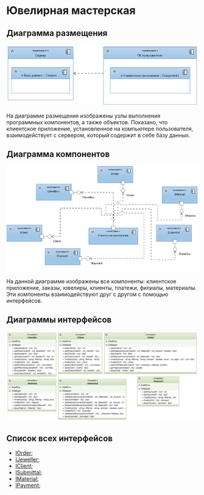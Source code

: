 # Ювелирная мастерская
## Диаграмма размещения
![](./img/1.png "img1")

На диаграмме размещения изображены узлы выполнения программных компонентов, а также объектов. Показано, что клиентское приложение, 
установленное на компьютере пользователя, взаимодействует с сервером, который содержит в себе базу данных.
## Диаграмма компонентов
![](./img/2.png "img2")

На данной диаграмме изображены все компоненты: клиентское приложение, заказы, ювелиры, клиенты, платежи, филиалы, материалы. 
Эти компоненты взаимодействуют друг с другом с помощью интерфейсов. 
## Диаграммы интерфейсов
![](./img/3.png "img3")
## Список всех интерфейсов
* [IOrder](#IOrder);
* [IJeweller](https://github.com/saramampco/oop/blob/master/docs/IJeweller.md);
* [IClient](https://github.com/saramampco/oop/blob/master/docs/IClient.md);
* [ISubmittal](https://github.com/saramampco/oop/blob/master/docs/ISubmittal.md);
* [IMaterial](https://github.com/saramampco/oop/blob/master/docs/IMaterial.md);
* [IPayment](https://github.com/saramampco/oop/blob/master/docs/IPayment.md);
